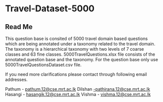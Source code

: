 # Travel-Dataset-5000

Read Me
--------------------------------------------------------------
This question base is consited of 5000 travel domain based questions which are being annotated under a taxonomy related to the travel domain. 
The taxonomy is a hierarchical taxonomy with two levels of 7 coarse classes and 63 fine classes. 
5000TravelQuestions.xlsx file consists of the annotated question base and the taxonomy. 
For the question base only use 5000TravelQuestionsDataset.csv file. 

If you need more clarifications please contact through following email addresses.

Pathum - pathum.12@cse.mrt.ac.lk 
Dilshan -pathirana.12@cse.mrt.ac.lk 
Hasangi - hasangik.12@cse.mrt.ac.lk
Vishma -  vishma.12@cse.mrt.ac.lk
